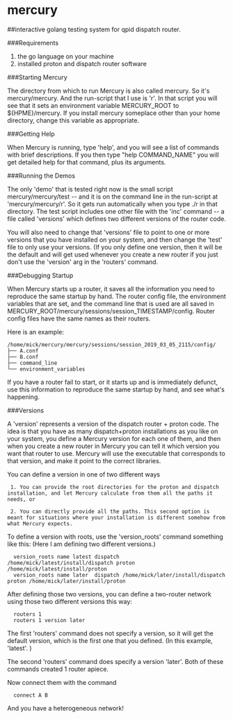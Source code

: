 # mercury
##interactive golang testing system for qpid dispatch router.

###Requirements

  1. the go language on your machine
  2. installed proton and dispatch router software



###Starting Mercury

  The directory from which to run Mercury is also called mercury.  So it's mercury/mercury.  And the run-script that I use is 'r'.
  In that script you will see that it sets an environment variable MERCURY_ROOT to ${HPME}/mercury. If you install mercury someplace other than your home directory, change this variable as appropriate.



###Getting Help

  When Mercury is running, type 'help', and you will see a list of commands with brief descriptions. If you then type "help COMMAND_NAME" you will get detailed help for that command, plus its arguments.



###Running the Demos

  The only 'demo' that is tested right now is the small script  mercury/mercury/test -- and it is on the command line in the run-script at 'mercury/mercury/r'.  So it gets run automatically when you type ./r in that directory.
  The test script includes one other file with the 'inc' command -- a file called 'versions' which defines two different versions of the router code.

  You will also need to change that 'versions' file to point to one or more versions that you have installed on your system, and then change the 'test' file to only use your versions.  (If you only define one version, then it will be the default and will get used whenever you create a new router if you just don't use the 'version' arg in the 'routers' command.




###Debugging Startup

  When Mercury starts up a router, it saves all the information you need to reproduce the same startup by hand. The router config file, the environment variables that are set, and the command line that is used are all saved in MERCURY_ROOT/mercury/sessions/session_TIMESTAMP/config. Router config files have the same names as their routers.

  Here is an example:

    /home/mick/mercury/mercury/sessions/session_2019_03_05_2115/config/
    ├── A.conf
    ├── B.conf
    ├── command_line
    └── environment_variables

  If you have a router fail to start, or it starts up and is immediately defunct, use this information to reproduce the same startup by hand, and see what's happening.



###Versions

  A 'version' represents a version of the dispatch router + proton code. The idea is that you have as many dispatch+proton installations as you like on your system, you define a Mercury version for each one of them, and then when you create a new router in Mercury you can tell it which version you want that router to use. Mercury will use the executable that corresponds to that version, and make it point to the correct libraries.

  You can define a version in one of two different ways
     
     1. You can provide the root directories for the proton and dispatch installation, and let Mercury calculate from them all the paths it needs, or

     2. You can directly provide all the paths. This second option is meant for situations where your installation is different somehow from what Mercury expects.

 To define a version with roots, use the 'version_roots' command something like this:  (Here I am defining two different versions.)


      version_roots name latest dispatch /home/mick/latest/install/dispatch proton /home/mick/latest/install/proton
      version_roots name later  dispatch /home/mick/later/install/dispatch  proton /home/mick/later/install/proton


  After defining those two versions, you can define a two-router network using those two different versions this way:

      routers 1
      routers 1 version later

  The first 'routers' command does not specify a version, so it will get the default version, which is the first one that you defined.  (In this example, 'latest'. )

  The second 'routers' command does specify a version 'later'.
  Both of these commands created 1 router apiece.

  Now connect them with the command 

      connect A B

  And you have a heterogeneous network!







